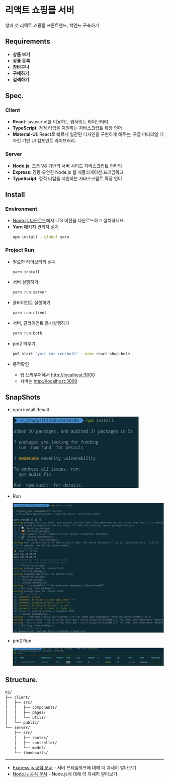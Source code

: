 # 리액트 쇼핑몰 서버
생애 첫 리액트 쇼핑몰 프론트엔드, 백엔드 구축하기

## Requirements

- **상품 보기**
- **상품 등록**
- **장바구니**
- **구매하기**
- **검색하기**

## Spec.

### Client
- **React**: javascript를 이용하는 웹사이트 라이브러리
- **TypeScript**: 정적 타입을 지원하는 자바스크립트 확장 언어
- **Material-UI**: React로 빠르게 일관된 디자인을 구현하게 해주는, 구글 머티리얼 디자인 기반 UI 컴포넌트 라이브러리.

### Server
- **Node.js**: 크롬 V8 기반의 서버 사이드 자바스크립트 런타임
- **Express**: 경량·유연한 Node.js 웹 애플리케이션 프레임워크
- **TypeScript**: 정적 타입을 지원하는 자바스크립트 확장 언어

## Install

### Environment
- [Node.js 다운로드](https://nodejs.org/)에서 LTS 버전을 다운로드하고 설치하세요.
- **Yarn** 패키지 관리자 설치
  ```bash
  npm install --global yarn
  ```

### Project Run
- 필요한 라이브러리 설치
  ```bash
  yarn install
  ```

- 서버 실행하기
  ```bash
  yarn run:server
  ```
- 클라이언트 실행하기
  ```bash
  yarn run:client
  ```
- 서버, 클라이언트 동시실행하기
  ```bash
  yarn run:both
  ```
- pm2 띄우기
  ```bash
  pm2 start "yarn run run:both" --name react-shop-both
  ```

- 동작확인
  - 웹 브라우저에서 [http://localhost:3000](http://localhost:3000)
  - 서버는 [http://localhost:3090](http://localhost:3090)

## SnapShots
- npm install Result

  <img src="snap/rs-install.png" width="400"/>

- Run

  <img src="snap/rs-npm.png" width="800"/>

- pm2 Run

  <img src="snap/rs-pm2.png" width="800"/>

## Structure.

```
RS/
├── client/
│   ├── src/
│   │   ├── components/
│   │   ├── pages/
│   │   └── utils/
│   └── public/
└── server/
    ├── src/
    │   ├── routes/
    │   ├── controller/
    │   └── model/
    └── thumbnails/
```
---

- [Express.js 공식 문서](https://expressjs.com/) - 서버 프레임워크에 대해 더 자세히 알아보기
- [Node.js 공식 문서](https://nodejs.org/) - Node.js에 대해 더 자세히 알아보기
